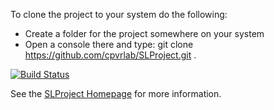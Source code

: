 To clone the project to your system do the following:
* Create a folder for the project somewhere on your system
* Open a console there and type: git clone https://github.com/cpvrlab/SLProject.git .

[![Build Status](https://travis-ci.org/cpvrlab/SLProject.svg?branch=master)](https://travis-ci.org/cpvrlab/SLProject)

See the [SLProject Homepage](http://cpvrlab.github.io/SLProject_doc/) for more information.
